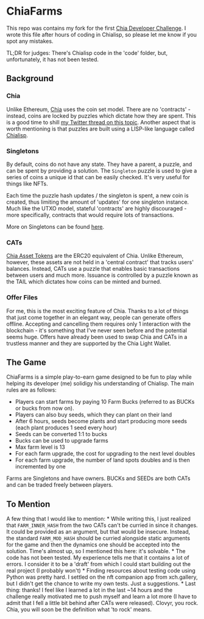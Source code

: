 # ChiaFarms

This repo was contains my fork for the first [Chia Developer Challenge](https://www.chia.net/2022/01/18/learn-chialisp-with-clovyr.en.html). I wrote this file after hours of coding in Chialisp, so please let me know if you spot any mistakes.

TL;DR for judges: There's Chialisp code in the 'code' folder, but, unfortunately, it has not been tested.

## Background

### Chia
Unlike Ethereum, [Chia](https://www.chia.net/) uses the coin set model. There are no 'contracts' - instead, coins are locked by puzzles which dictate how they are spent. This is a good time to shill [my Twitter thread on this topic](https://twitter.com/yakuh1t0/status/1484567282848313351?s=20&t=oXQwDLFcMzIROAWPFeAu0Q). Another aspect that is worth mentioning is that puzzles are built using a LISP-like language called [Chialisp](https://chialisp.com/).

### Singletons
By default, coins do not have any state. They have a parent, a puzzle, and can be spent by providing a solution. The `Singleton` puzzle is used to give a series of coins a unique id that can be easily checked. It's very useful for things like NFTs.

Each time the puzzle hash updates / the singleton is spent, a new coin is created, thus limiting the amount of 'updates' for one singleton instance. Much like the UTXO model, stateful 'contracts' are highly discouraged - more specifically, contracts that would require lots of transactions.

More on Singletons can be found [here](https://chialisp.com/docs/puzzles/singletons).

### CATs

[Chia Asset Tokens](https://chialisp.com/docs/puzzles/cats) are the ERC20 equivalent of Chia. Unlike Ethereum, however, these assets are not held in a 'central contract' that tracks users' balances. Instead, CATs use a puzzle that enables basic transactions between users and much more. Issuance is controlled by a puzzle known as the TAIL which dictates how coins can be minted and burned.

### Offer Files

For me, this is the most exciting feature of Chia. Thanks to a lot of things that just come together in an elegant way, people can generate offers offline. Accepting and cancelling them requires only 1 interaction with the blockchain - it's something that I've never seen before and the potential seems huge. Offers have already been used to swap Chia and CATs in a trustless manner and they are supported by the Chia Light Wallet.

## The Game

ChiaFarms is a simple play-to-earn game designed to be fun to play while helping its developer (me) solidigy his understanding of Chialisp. The main rules are as follows:
 * Players can start farms by paying 10 Farm Bucks (referred to as BUCKs or bucks from now on).
 * Players can also buy seeds, which they can plant on their land
 * After 6 hours, seeds become plants and start producing more seeds (each plant produces 1 seed every hour)
 * Seeds can be converted 1:1 to bucks
 * Bucks can be used to upgrade farms
 * Max farm level is 13
 * For each farm upgrade, the cost for upgrading to the next level doubles
 * For each farm upgrade, the number of land spots doubles and is then incremented by one

Farms are Singletons and have owners. BUCKs and SEEDs are both CATs and can be traded freely between players.

## To Mention
A few thing that I would like to mention:
    * While writing this, I just realized that `FARM_INNER_HASH` from the two CATs can't be curried in since it changes. It could be provided as an argument, but that would be insecure. Instead, the standard `FARM_MOD_HASH` should be curried alongside static arguments for the game and then the dynamics one should be accepted into the solution. Time's almost up, so I mentioned this here: it's solvable.
    * The code has not been tested. My experience tells me that it contains a lot of errors. I consider it to be a 'draft' from which I could start building out the real project (I probably won't)
    * Finding resources about testing code using Python was pretty hard. I settled on the nft companion app from xch.gallery, but I didn't get the chance to write my own tests. Just a suggestions.
    * Last thing: thanks! I feel like I learned a lot in the last ~14 hours and the challenge really motivated me to push myself and learn a lot more (I have to admit that I fell a little bit behind after CATs were released). Clovyr, you rock. Chia, you will soon be the definition what 'to rock' means.
